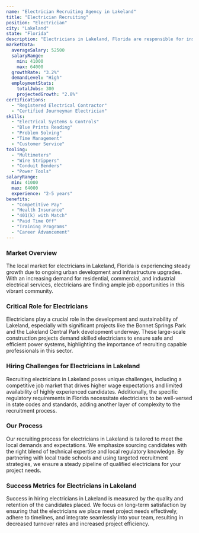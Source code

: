 ```yaml
---
name: "Electrician Recruiting Agency in Lakeland"
title: "Electrician Recruiting"
position: "Electrician"
city: "Lakeland"
state: "Florida"
description: "Electricians in Lakeland, Florida are responsible for installing, maintaining and repairing electrical systems."
marketData:
  averageSalary: 52500
  salaryRange:
    min: 41000
    max: 64000
  growthRate: "3.2%"
  demandLevel: "High"
  employmentStats:
    totalJobs: 300
    projectedGrowth: "2.8%"
certifications:
  - "Registered Electrical Contractor"
  - "Certified Journeyman Electrician"
skills:
  - "Electrical Systems & Controls"
  - "Blue Prints Reading"
  - "Problem Solving"
  - "Time Management"
  - "Customer Service"
tooling:
  - "Multimeters"
  - "Wire Strippers"
  - "Conduit Benders"
  - "Power Tools"
salaryRange:
  min: 41000
  max: 64000
  experience: "2-5 years"
benefits:
  - "Competitive Pay"
  - "Health Insurance"
  - "401(k) with Match"
  - "Paid Time Off"
  - "Training Programs"
  - "Career Advancement"
---
```


### Market Overview
The local market for electricians in Lakeland, Florida is experiencing steady growth due to ongoing urban development and infrastructure upgrades. With an increasing demand for residential, commercial, and industrial electrical services, electricians are finding ample job opportunities in this vibrant community.

### Critical Role for Electricians
Electricians play a crucial role in the development and sustainability of Lakeland, especially with significant projects like the Bonnet Springs Park and the Lakeland Central Park development underway. These large-scale construction projects demand skilled electricians to ensure safe and efficient power systems, highlighting the importance of recruiting capable professionals in this sector.

### Hiring Challenges for Electricians in Lakeland
Recruiting electricians in Lakeland poses unique challenges, including a competitive job market that drives higher wage expectations and limited availability of highly experienced candidates. Additionally, the specific regulatory requirements in Florida necessitate electricians to be well-versed in state codes and standards, adding another layer of complexity to the recruitment process.

### Our Process
Our recruiting process for electricians in Lakeland is tailored to meet the local demands and expectations. We emphasize sourcing candidates with the right blend of technical expertise and local regulatory knowledge. By partnering with local trade schools and using targeted recruitment strategies, we ensure a steady pipeline of qualified electricians for your project needs.

### Success Metrics for Electricians in Lakeland
Success in hiring electricians in Lakeland is measured by the quality and retention of the candidates placed. We focus on long-term satisfaction by ensuring that the electricians we place meet project needs effectively, adhere to timelines, and integrate seamlessly into your team, resulting in decreased turnover rates and increased project efficiency.